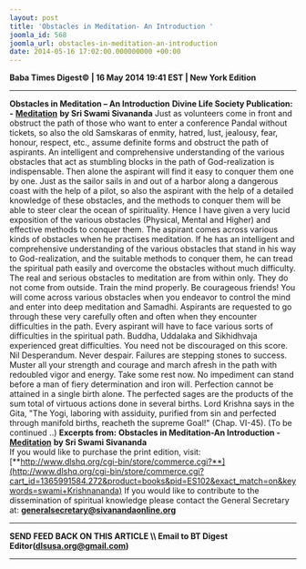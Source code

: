 ```yaml
---
layout: post
title: 'Obstacles in Meditation- An Introduction '
joomla_id: 568
joomla_url: obstacles-in-meditation-an-introduction
date: 2014-05-16 17:02:00.000000000 +00:00
---
```

**Baba Times Digest© | 16 May 2014 19:41 EST | New York Edition**
* * *
**Obstacles in Meditation – An Introduction**
**Divine Life Society Publication: -** [**Meditation**](http://www.sivanandaonline.org/public_html/?cmd=displaysection&section_id=1391&parent=640&format=html) **by Sri Swami Sivananda**
Just as volunteers come in front and obstruct the path of those who want to enter a conference Pandal without tickets, so also the old Samskaras of enmity, hatred, lust, jealousy, fear, honour, respect, etc., assume definite forms and obstruct the path of aspirants.
An intelligent and comprehensive understanding of the various obstacles that act as stumbling blocks in the path of God-realization is indispensable. Then alone the aspirant will find it easy to conquer them one by one. Just as the sailor sails in and out of a harbor along a dangerous coast with the help of a pilot, so also the aspirant with the help of a detailed knowledge of these obstacles, and the methods to conquer them will be able to steer clear the ocean of spirituality. Hence I have given a very lucid exposition of the various obstacles (Physical, Mental and Higher) and effective methods to conquer them.
The aspirant comes across various kinds of obstacles when he practises meditation. If he has an intelligent and comprehensive understanding of the various obstacles that stand in his way to God-realization, and the suitable methods to conquer them, he can tread the spiritual path easily and overcome the obstacles without much difficulty.
The real and serious obstacles to meditation are from within only. They do not come from outside. Train the mind properly.
Be courageous friends! You will come across various obstacles when you endeavor to control the mind and enter into deep meditation and Samadhi.
Aspirants are requested to go through these very carefully often and often when they encounter difficulties in the path.
Every aspirant will have to face various sorts of difficulties in the spiritual path. Buddha, Uddalaka and Sikhidhvaja experienced great difficulties. You need not be discouraged on this score. Nil Desperandum. Never despair. Failures are stepping stones to success. Muster all your strength and courage and march afresh in the path with redoubled vigor and energy. Take some rest now.
No impediment can stand before a man of fiery determination and iron will.
Perfection cannot be attained in a single birth alone. The perfected sages are the products of the sum total of virtuous actions done in several births. Lord Krishna says in the Gita, "The Yogi, laboring with assiduity, purified from sin and perfected through manifold births, reacheth the supreme Goal!" (Chap. VI-45).
(To be continued ..)
**Excerpts from:**
**Obstacles in Meditation-An Introduction -** [**Meditation**](http://www.sivanandaonline.org/public_html/?cmd=displaysection&section_id=1391&parent=640&format=html) **by Sri Swami Sivananda**  
If you would like to purchase the print edition, visit:   
 [**http://www.dlshq.org/cgi-bin/store/commerce.cgi?**](http://www.dlshq.org/cgi-bin/store/commerce.cgi?cart_id=1365991584.272&product=books&pid=ES102&exact_match=on&keywords=swami+Krishnananda)
If you would like to contribute to the dissemination of spiritual knowledge please contact the General Secretary at:
[**generalsecretary@sivanandaonline.org**](mailto:generalsecretary@sivanandaonline.org?subject=Contribution%20to%20Dissemination%20of%20Spiritual%20Knowledge)
* * *
**SEND FEED BACK ON THIS ARTICLE \\\ Email to BT Digest Editor[](mailto:dlsusa.org@gmail.com?subject=DLS%20Posts)(dlsusa.org@gmail.com)**
* * *
  
